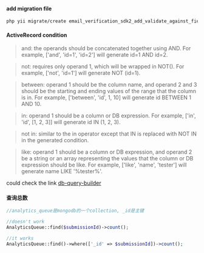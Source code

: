 #### add migration file

```bash
php yii migrate/create email_verification_sdk2_add_validate_against_field -p=/app/src/dashboard/modules/forms/migrations
```
#### ActiveRecord condition

> and: the operands should be concatenated together using AND. For example, ['and', 'id=1', 'id=2'] will generate id=1 AND id=2. 

> not: requires only operand 1, which will be wrapped in NOT(). For example, ['not', 'id=1'] will generate NOT (id=1).

> between: operand 1 should be the column name, and operand 2 and 3 should be the starting and ending values of the range that the column is in. For example, ['between', 'id', 1, 10] will generate id BETWEEN 1 AND 10.

> in: operand 1 should be a column or DB expression. For example, ['in', 'id', [1, 2, 3]] will generate id IN (1, 2, 3).

> not in: similar to the in operator except that IN is replaced with NOT IN in the generated condition.

> like: operand 1 should be a column or DB expression, and operand 2 be a string or an array representing the values that the column or DB expression should be like. For example, ['like', 'name', 'tester'] will generate name LIKE '%tester%'. 

could check the link [db-query-builder](https://www.yiiframework.com/doc/guide/2.0/en/db-query-builder)

#### 查询总数

```php
//analytics_queue是mongodb的一个collection, _id是主键

//doesn't work
AnalyticsQueue::find($submissionId)->count();

//it works
AnalyticsQueue::find()->where(['_id' => $submissionId])->count();
```